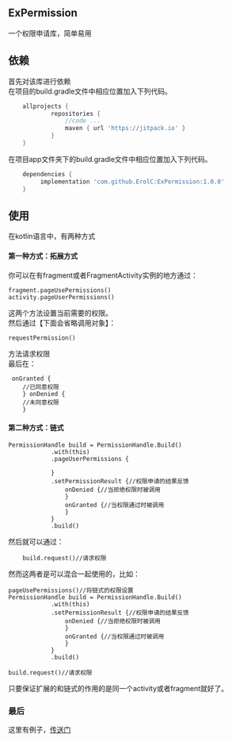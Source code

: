 ## ExPermission

一个权限申请库，简单易用
## 依赖
首先对该库进行依赖<br>
在项目的build.gradle文件中相应位置加入下列代码。
```groovy
    allprojects {
            repositories {
                //code ...
                maven { url 'https://jitpack.io' }
            }
    }
```
在项目app文件夹下的build.gradle文件中相应位置加入下列代码。
```groovy
    dependencies {
         implementation 'com.github.ErolC:ExPermission:1.0.0'
    }
```
## 使用
在kotlin语言中，有两种方式<br>
#### 第一种方式：拓展方式
你可以在有fragment或者FragmentActivity实例的地方通过：
```
fragment.pageUsePermissions()
activity.pageUserPermissions()
```
这两个方法设置当前需要的权限。<br>
然后通过【下面会省略调用对象】：
```
requestPermission()
```
方法请求权限<br>
最后在：
```
 onGranted {
    //已同意权限
    } onDenied {
    //未同意权限
    }

```

#### 第二种方式：链式
```
PermissionHandle build = PermissionHandle.Build()
            .with(this)
            .pageUserPermissions {
               
            }
            .setPermissionResult {//权限申请的结果反馈
                onDenied {//当拒绝权限时被调用
                }
                onGranted {//当权限通过时被调用
                }
            }
            .build()
```
然后就可以通过：
```      
    build.request()//请求权限
```

然而这两者是可以混合一起使用的，比如：
```
pageUsePermissions()//将链式的权限设置
PermissionHandle build = PermissionHandle.Build()
            .with(this)
            .setPermissionResult {//权限申请的结果反馈
                onDenied {//当拒绝权限时被调用
                }
                onGranted {//当权限通过时被调用
                }
            }
            .build()

build.request()//请求权限            

```
只要保证扩展的和链式的作用的是同一个activity或者fragment就好了。

### 最后
这里有例子，[传送门](https://github.com/ErolC/ExPermission/blob/master/app/src/main/java/com/erolc/expermission/MainActivity.kt)